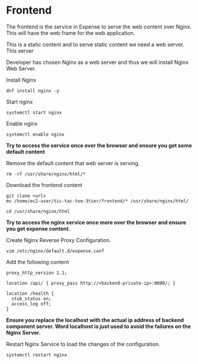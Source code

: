 # Frontend

The frontend is the service in Expense to serve the web content over Nginx. This will have the web frame for the web application.

This is a static content and to serve static content we need a web server. This server

Developer has chosen Nginx as a web server and thus we will install Nginx Web Server.

Install Nginx
```
dnf install nginx -y 
```
Start nginx
```
systemctl start nginx
```
Enable nginx
```
systemctl enable nginx
```

**Try to access the service once over the browser and ensure you get some default content**

Remove the default content that web server is serving.
```
rm -rf /usr/share/nginx/html/*
```

Download the frontend content
```
git clone <url>
mv /home/ec2-user/tic-tac-toe-3tier/frontend/* /usr/share/nginx/html/
```
```
cd /usr/share/nginx/html
```
**Try to access the nginx service once more over the browser and ensure you get expense content.**

Create Nginx Reverse Proxy Configuration.
```
vim /etc/nginx/default.d/expense.conf
```
Add the following content
```
proxy_http_version 1.1;

location /api/ { proxy_pass http://<backend-private-ip>:8080/; }

location /health {
  stub_status on;
  access_log off;
}
```

**Ensure you replace the localhost with the actual ip address of backend component server. Word localhost is just used to avoid the failures on the Nginx Server.**

Restart Nginx Service to load the changes of the configuration.

```
systemctl restart nginx
```
